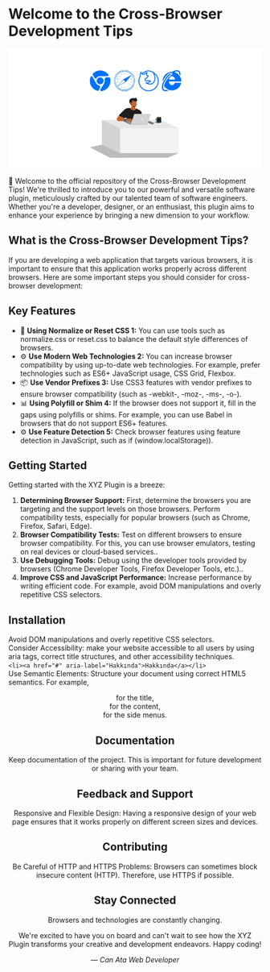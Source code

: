 # Welcome to the Cross-Browser Development Tips

![Plugin Logo](plugin_logo.png)

👋 Welcome to the official repository of the Cross-Browser Development Tips! We're thrilled to introduce you to our powerful and versatile software plugin, meticulously crafted by our talented team of software engineers. Whether you're a developer, designer, or an enthusiast, this plugin aims to enhance your experience by bringing a new dimension to your workflow.

## What is the Cross-Browser Development Tips?

If you are developing a web application that targets various browsers, it is important to ensure that this application works properly across different browsers.  Here are some important steps you should consider for cross-browser development:

## Key Features

- 🚀 **Using Normalize or Reset CSS 1:** You can use tools such as normalize.css or reset.css to balance the default style differences of browsers.
- ⚙️ **Use Modern Web Technologies 2:** You can increase browser compatibility by using up-to-date web technologies.  For example, prefer technologies such as ES6+ JavaScript usage, CSS Grid, Flexbox.
- 📦 **Use Vendor Prefixes 3:** Use CSS3 features with vendor prefixes to ensure browser compatibility (such as -webkit-, -moz-, -ms-, -o-).
- 📊 **Using Polyfill or Shim 4:** If the browser does not support it, fill in the gaps using polyfills or shims.  For example, you can use Babel in browsers that do not support ES6+ features.
- ⚙️ **Use Feature Detection 5:** Check browser features using feature detection in JavaScript, such as if (window.localStorage)).

## Getting Started

Getting started with the XYZ Plugin is a breeze:

1. **Determining Browser Support:** First, determine the browsers you are targeting and the support levels on those browsers.  Perform compatibility tests, especially for popular browsers (such as Chrome, Firefox, Safari, Edge).
2. **Browser Compatibility Tests:** Test on different browsers to ensure browser compatibility.  For this, you can use browser emulators, testing on real devices or cloud-based services..
3. **Use Debugging Tools:** Debug using the developer tools provided by browsers (Chrome Developer Tools, Firefox Developer Tools, etc.)..
4. **Improve CSS and JavaScript Performance:** Increase performance by writing efficient code.  For example, avoid DOM manipulations and overly repetitive CSS selectors.


## Installation

Avoid DOM manipulations and overly repetitive CSS selectors.<br />
Consider Accessibility: make your website accessible to all users by using aria tags, correct title structures, and other accessibility techniques. <br />
`<li><a href="#" aria-label="Hakkında">Hakkında</a></li>`<br />
Use Semantic Elements: Structure your document using correct HTML5 semantics.  For example, <header> for the title, <main> for the content, <nav> for the side menus.

## Documentation

Keep documentation of the project.  This is important for future development or sharing with your team.

## Feedback and Support

Responsive and Flexible Design: Having a responsive design of your web page ensures that it works properly on different screen sizes and devices.

## Contributing

Be Careful of HTTP and HTTPS Problems: Browsers can sometimes block insecure content (HTTP).  Therefore, use HTTPS if possible.

## Stay Connected

Browsers and technologies are constantly changing.

We're excited to have you on board and can't wait to see how the XYZ Plugin transforms your creative and development endeavors. Happy coding!

*— Can Ata Web Developer*

